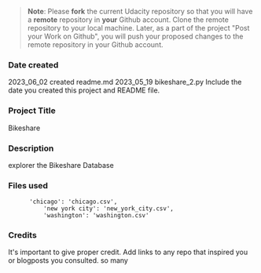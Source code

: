 >**Note**: Please **fork** the current Udacity repository so that you will have a **remote** repository in **your** Github account. Clone the remote repository to your local machine. Later, as a part of the project "Post your Work on Github", you will push your proposed changes to the remote repository in your Github account.

### Date created
2023_06_02 created readme.md
2023_05_19 bikeshare_2.py
Include the date you created this project and README file.

### Project Title
Bikeshare

### Description
explorer the Bikeshare Database

### Files used
	      'chicago': 'chicago.csv',
              'new york city': 'new_york_city.csv',
              'washington': 'washington.csv'

### Credits
It's important to give proper credit. Add links to any repo that inspired you or blogposts you consulted.
so many

